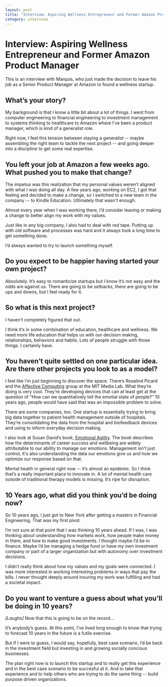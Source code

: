 ```yaml
---
layout: post
title: "Interview: Aspiring Wellness Entrepreneur and Former Amazon Product Manager"
category: interview
---
```



Interview:  Aspiring Wellness Entrepreneur and Former Amazon Product Manager
============================================================================

This is an interview with Marquis, who just made the decision to leave his job as a Senior Product Manager at Amazon to found a wellness startup.


What’s your story?
-------------------------

My background is that I know a little bit about a lot of things.  I went from computer engineering to financial engineering to investment management to systems thinking to healthcare to Amazon where I’ve been a product manager, which is kind of a generalist role.

Right now, I feel this tension between staying a generalist -- maybe assembling the right team to tackle the next project -- and going deeper into a discipline to get some real expertise.

You left your job at Amazon a few weeks ago.  What pushed you to make that change?
----------------------------------------------------------------------------------

The impetus was this realization that my personal values weren’t aligned with what I was doing all day.  A few years ago, working on EC2, I got that feeling and decided to make a change, so I switched to a new team in the company -- to Kindle Education.  Ultimately that wasn’t enough.

Almost every year when I was working there, I’d consider leaving or making a change to better align my work with my values.

Just like in any big company, I also had to deal with red tape.  Putting up with old software and processes was hard and it always took a long time to get something done.

I’d always wanted to try to launch something myself.

Do you expect to be happier having started your own project?
------------------------------------------------------------

Absolutely.  It’s easy to romanticize startups but I know it’s not easy and the odds are against us.  There are going to be setbacks, there are going to be ups and downs, but I feel ready for it.

So what is this next project?
-----------------------------

I haven't completely figured that out.

I think it’s in some combination of education, healthcare and wellness.  We need more life education that helps us with our decision making, relationships, behaviors and habits.  Lots of people struggle with those things.  I certainly have.

You haven’t quite settled on one particular idea.  Are there other projects you look to as a model?
---------------------------------------------------------------------------------------------------

I feel like I’m just beginning to discover the space.  There’s Rosalind Picard and the [Affective Computing](http://affect.media.mit.edu/) group at the MIT Media Lab.  What they’re doing is very cool.  They’re developing devices that can at least get at the question of “How can we quantitatively tell the emotial state of people?”   10 years ago, people would have said that was an impossible problem to solve.

There are some companies, too.  One startup is essentially trying to bring big data together to patient health management outside of hospitals.  They’re consolidating the data from the hospital and biofeedback devices and using to inform everyday decision making.

I also look at Susan David’s book, [Emotional Agility](https://www.amazon.com/dp/B016JPTPDW/).  The book describes how the determinants of career success and wellbeing are widely attributable to our ability to manage our emotions.  Management isn’t just control, it's also understanding the data our emotions give us and how we optimize our response based on that.

Mental health in general right now -- it’s almost an epidemic.  So I think that’s a really important place to innovate in.  A lot of mental health care outside of traditional therapy models is missing.  It’s ripe for disruption.


10 Years ago, what did you think you’d be doing now?
------------------------------------------------------------------------

So 10 years ago, I just got to New York after getting a masters in Financial Engineering.  That was my first pivot.

I’m not sure at that point that I was thinking 10 years ahead.  If I was, I was thinking about understanding how markets work, how people make money in them, and how to make good investments.  I thought maybe I’d be in finance.  Maybe I’d be managing a hedge fund or have my own investment company or part of a larger organization but with autonomy over investment decisions.

I didn’t really think about how my values and my goals were connected.  I was more interested in working interesting problems in ways that pay the bills.  I never thought deeply around insuring my work was fulfilling and had a societal impact.

Do you want to venture a guess about what you’ll be doing in 10 years?
---------------------------------------------------------------------------------

*[Laughs]* Now that this is going to be on the record...

It’s anybody’s guess.  At this point, I’ve lived long enough to know that trying to forecast 10 years in the future is a futile exercise.

But if I were to guess, I would say, hopefully, best case scenario, I’d be back in the investment field but investing in and growing socially concious businesses.

The plan right now is to launch this startup and to really get this experience and in the best case scenario to be succesful at it.  And to take that experience and to help others who are trying to do the same thing -- build purpose driven organizations.